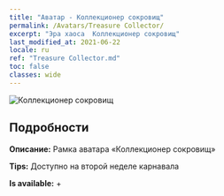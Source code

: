 ```yaml
---
title: "Аватар - Коллекционер сокровищ"
permalink: /Avatars/Treasure Collector/
excerpt: "Эра хаоса  Коллекционер сокровищ"
last_modified_at: 2021-06-22
locale: ru
ref: "Treasure Collector.md"
toc: false
classes: wide
---
```

 ![Коллекционер сокровищ](/images/a/avatarFrame_19.png)

## Подробности

 **Описание:** Рамка аватара «Коллекционер сокровищ» 

 **Tips:** Доступно на второй неделе карнавала 

 **Is available:**  + 

